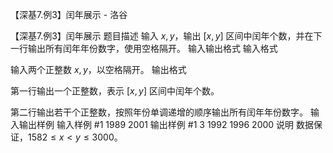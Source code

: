 



【深基7.例3】闰年展示 - 洛谷














【深基7.例3】闰年展示
题目描述
输入 $x,y$，输出 $[x,y]$ 区间中闰年个数，并在下一行输出所有闰年年份数字，使用空格隔开。
输入输出格式
输入格式

输入两个正整数 $x,y$，以空格隔开。
输出格式

第一行输出一个正整数，表示 $[x,y]$ 区间中闰年个数。

第二行输出若干个正整数，按照年份单调递增的顺序输出所有闰年年份数字。
输入输出样例
输入样例 #1
1989 2001
输出样例 #1
3
1992 1996 2000
说明
数据保证，$1582\le x < y \le 3000$。







